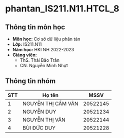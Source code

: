 # phantan_IS211.N11.HTCL_8
## Thông tin môn học
* **Môn học:** Cơ sở dữ liệu phân tán
* **Lớp:** IS211.N11
* **Năm học:** HKI NH 2022-2023
* **Giảng viên:** 
  * ThS. Thái Bảo Trân
  * CN. Nguyễn Minh Nhựt

## Thông tin nhóm
STT | Họ tên | MSSV 
--- | -------|------
1 | NGUYỄN THỊ CẨM VÂN | 20522145 
2 | NGUYỄN DUY  | 20521234 
3 | NGUYỄN THỊ VÂN | 20522144 
4 | BÙI ĐỨC DUY  | 20521228